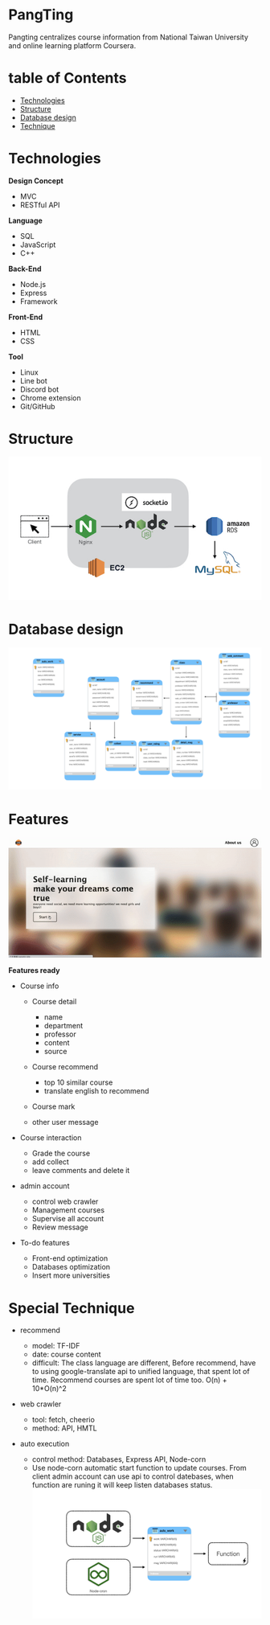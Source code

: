 # PangTing

Pangting centralizes course information from National Taiwan University and online learning platform Coursera. 

# table of Contents

* [Technologies](#technologies)
* [Structure](#structure)
* [Database design](#database-design)
* [Technique](#technique)

# Technologies

**Design Concept**
* MVC
* RESTful API

**Language**
* SQL
* JavaScript
* C++

**Back-End**
* Node.js
* Express
* Framework

**Front-End**
* HTML
* CSS

**Tool**
* Linux
* Line bot
* Discord bot
* Chrome extension
* Git/GitHub

# Structure
![Structure screenshot](./public/images/structure.jpeg)


# Database design
![MySQL databses](./public/images/sql_Image.jpeg)

# Features
![web gif](./public/images/pangting_image.gif)

**Features ready**

* Course info
    * Course detail
        * name
        * department
        * professor
        * content
        * source

    * Course recommend
        * top 10 similar course 
        * translate english to recommend
    * Course mark
    * other user message

* Course interaction
   * Grade the course
   * add collect
   * leave comments and delete it

* admin account
    * control web crawler
    * Management courses
    * Supervise all account
    * Review message

* To-do features
    * Front-end optimization
    * Databases optimization
    * Insert more universities


# Special Technique

* recommend
    * model: TF-IDF
    * date: course content
    * difficult: The class language are different, Before recommend, have to using google-translate api to unified language, that spent lot of time. Recommend courses are spent lot of time too. O(n) + 10*O(n)^2

* web crawler
    * tool: fetch, cheerio
    * method: API, HMTL

* auto execution
    * control method: Databases, Express API, Node-corn
    * Use node-corn automatic start function to update courses. From client admin account can use api to control datebases, when function are runing it will keep listen databases status.
![auto_work](./public/images/auto_work.jpeg)